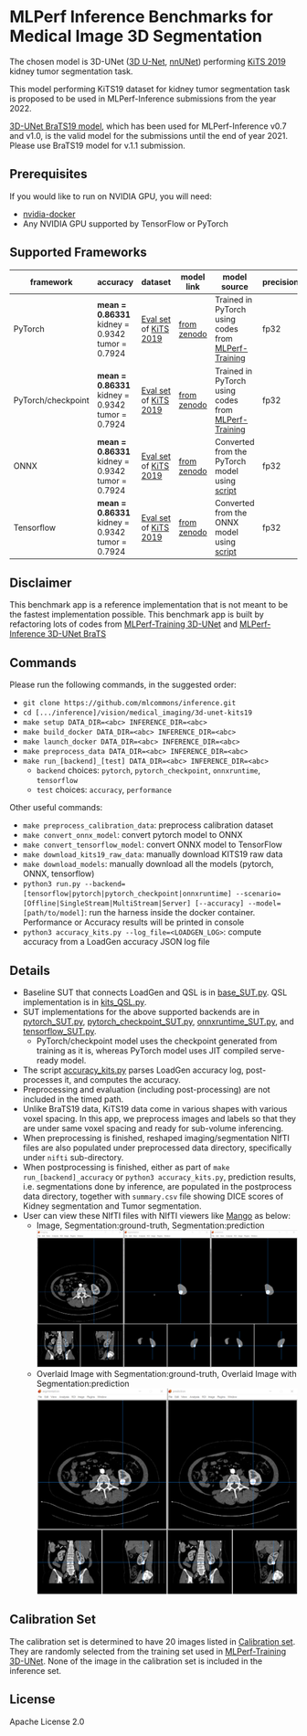 # MLPerf Inference Benchmarks for Medical Image 3D Segmentation

The chosen model is 3D-UNet ([3D U-Net](https://arxiv.org/abs/1606.06650), [nnUNet](https://github.com/MIC-DKFZ/nnUNet)) performing [KiTS 2019](https://kits19.grand-challenge.org/) kidney tumor segmentation task.

This model performing KiTS19 dataset for kidney tumor segmentation task is proposed to be used in MLPerf-Inference submissions from the year 2022.

[3D-UNet BraTS19 model](https://github.com/mlcommons/inference/tree/master/vision/medical_imaging/3d-unet-brats19), which has been used for MLPerf-Inference v0.7 and v1.0, is the valid model for the submissions until the end of year 2021. Please use BraTS19 model for v.1.1 submission.

## Prerequisites

If you would like to run on NVIDIA GPU, you will need:

- [nvidia-docker](https://github.com/NVIDIA/nvidia-docker)
- Any NVIDIA GPU supported by TensorFlow or PyTorch

## Supported Frameworks

| framework | accuracy | dataset | model link | model source | precision |
| --------- | -------- | ------- | ---------- | ------------ | --------- |
| PyTorch | **mean = 0.86331** kidney = 0.9342 tumor = 0.7924 | [Eval set](meta/inference_cases.json) of [KiTS 2019](https://kits19.grand-challenge.org/) | [from zenodo](https://zenodo.org/record/5597155) | Trained in PyTorch using codes from [MLPerf-Training](https://github.com/mlcommons/training/tree/master/image_segmentation/pytorch) | fp32 |
| PyTorch/checkpoint | **mean = 0.86331** kidney = 0.9342 tumor = 0.7924 | [Eval set](meta/inference_cases.json) of [KiTS 2019](https://kits19.grand-challenge.org/) | [from zenodo](https://zenodo.org/record/5597155) | Trained in PyTorch using codes from [MLPerf-Training](https://github.com/mlcommons/training/tree/master/image_segmentation/pytorch) | fp32 |
| ONNX | **mean = 0.86331** kidney = 0.9342 tumor = 0.7924 | [Eval set](meta/inference_cases.json) of [KiTS 2019](https://kits19.grand-challenge.org/) | [from zenodo](https://zenodo.org/record/5597155) | Converted from the PyTorch model using [script](unet_pytorch_to_onnx.py) | fp32 |
| Tensorflow | **mean = 0.86331** kidney = 0.9342 tumor = 0.7924 | [Eval set](meta/inference_cases.json) of [KiTS 2019](https://kits19.grand-challenge.org/) | [from zenodo](https://zenodo.org/record/5597155) | Converted from the ONNX model using [script](unet_onnx_to_tensorflow.py) | fp32 |

## Disclaimer
This benchmark app is a reference implementation that is not meant to be the fastest implementation possible.
This benchmark app is built by refactoring lots of codes from [MLPerf-Training 3D-UNet](https://github.com/mlcommons/training/blob/master/image_segmentation/pytorch) and [MLPerf-Inference 3D-UNet BraTS](https://github.com/mlcommons/inference/tree/master/vision/medical_imaging/3d-unet)

## Commands

Please run the following commands, in the suggested order:

- `git clone https://github.com/mlcommons/inference.git`
- `cd [.../inference]/vision/medical_imaging/3d-unet-kits19`
- `make setup DATA_DIR=<abc> INFERENCE_DIR=<abc>`
- `make build_docker DATA_DIR=<abc> INFERENCE_DIR=<abc>`
- `make launch_docker DATA_DIR=<abc> INFERENCE_DIR=<abc>`
- `make preprocess_data DATA_DIR=<abc> INFERENCE_DIR=<abc>`
- `make run_[backend]_[test] DATA_DIR=<abc> INFERENCE_DIR=<abc>`
  - `backend` choices: `pytorch`, `pytorch_checkpoint`, `onnxruntime`, `tensorflow`
  - `test` choices: `accuracy`, `performance`

Other useful commands:
- `make preprocess_calibration_data`: preprocess calibration dataset
- `make convert_onnx_model`: convert pytorch model to ONNX
- `make convert_tensorflow_model`: convert ONNX model to TensorFlow
- `make download_kits19_raw_data`: manually download KITS19 raw data
- `make download_models`: manually download all the models (pytorch, ONNX, tensorflow)
- `python3 run.py --backend=[tensorflow|pytorch|pytorch_checkpoint|onnxruntime] --scenario=[Offline|SingleStream|MultiStream|Server] [--accuracy] --model=[path/to/model]`: run the harness inside the docker container. Performance or Accuracy results will be printed in console
- `python3 accuracy_kits.py --log_file=<LOADGEN_LOG>`: compute accuracy from a LoadGen accuracy JSON log file

## Details

- Baseline SUT that connects LoadGen and QSL is in [base_SUT.py](base_SUT.py). QSL implementation is in [kits_QSL.py](kits_QSL.py).
- SUT implementations for the above supported backends are in [pytorch_SUT.py](pytorch_SUT.py), [pytorch_checkpoint_SUT.py](pytorch_checkpoint_SUT.py), [onnxruntime_SUT.py](onnxruntime_SUT.py), and [tensorflow_SUT.py](tensorflow_SUT.py).
  - PyTorch/checkpoint model uses the checkpoint generated from training as it is, whereas PyTorch model uses JIT compiled serve-ready model.
- The script [accuracy_kits.py](accuracy_kits.py) parses LoadGen accuracy log, post-processes it, and computes the accuracy.
- Preprocessing and evaluation (including post-processing) are not included in the timed path.
- Unlike BraTS19 data, KiTS19 data come in various shapes with various voxel spacing. In this app, we preprocess images and labels so that they are under same voxel spacing and ready for sub-volume inferencing.
- When preprocessing is finished, reshaped imaging/segmentation NIfTI files are also populated under preprocessed data directory, specifically under `nifti` sub-directory.
- When postprocessing is finished, either as part of `make run_[backend]_accuracy` or `python3 accuracy_kits.py`, prediction results, i.e. segmentations done by inference, are populated in the postprocess data directory, together with `summary.csv` file showing DICE scores of Kidney segmentation and Tumor segmentation.
- User can view these NIfTI files with NIfTI viewers like [Mango](http://ric.uthscsa.edu/mango/) as below:
  - Image, Segmentation:ground-truth, Segmentation:prediction
    ![Image, Segmentation:ground-truth, Segmentation:prediction](pics/img_segm_pred.png)
  - Overlaid Image with Segmentation:ground-truth, Overlaid Image with Segmentation:prediction
    ![Overlaid Image with Segmentation:ground-truth, Overlaid Image with Segmentation:prediction](pics/overlay_segm_pred.png)

## Calibration Set

The calibration set is determined to have 20 images listed in [Calibration set](meta/calibration_cases.json). They are randomly selected from the training set used in [MLPerf-Training 3D-UNet](https://github.com/mlcommons/training/blob/master/image_segmentation/pytorch). None of the image in the calibration set is included in the inference set.

## License

Apache License 2.0
